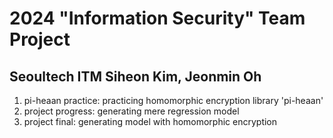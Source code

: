 # 2024 "Information Security" Team Project

## Seoultech ITM Siheon Kim, Jeonmin Oh

1. pi-heaan practice: practicing homomorphic encryption library 'pi-heaan'
2. project progress: generating mere regression model
3. project final: generating model with homomorphic encryption
